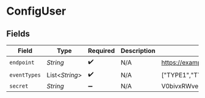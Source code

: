 # ConfigUser


## Fields

| Field                            | Type                             | Required                         | Description                      | Example                          |
| -------------------------------- | -------------------------------- | -------------------------------- | -------------------------------- | -------------------------------- |
| `endpoint`                       | *String*                         | :heavy_check_mark:               | N/A                              | https://example.com              |
| `eventTypes`                     | List<*String*>                   | :heavy_check_mark:               | N/A                              | ["TYPE1","TYPE2"]                |
| `secret`                         | *String*                         | :heavy_minus_sign:               | N/A                              | V0bivxRWveaoz08afqjU6Ko/jwO0Cb+3 |